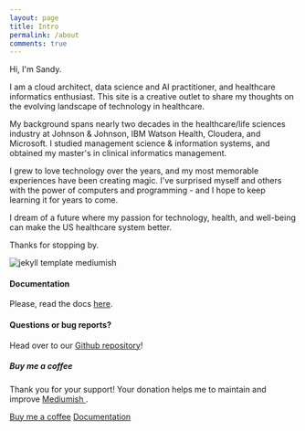 ```yaml
---
layout: page
title: Intro
permalink: /about
comments: true
---
```


<div class="row justify-content-between">
<div class="col-md-8 pr-5">

<p>Hi, I'm Sandy.
  
I am a cloud architect, data science and AI practitioner, and healthcare informatics enthusiast.  This site is a creative outlet to share my thoughts on the evolving landscape of technology in healthcare.
  
My background spans nearly two decades in the healthcare/life sciences industry at Johnson & Johnson, IBM Watson Health, Cloudera, and Microsoft.  I studied management science & information systems, and obtained my master's in clinical informatics management. 
   
I grew to love technology over the years, and my most memorable experiences have been creating magic.  I've surprised myself and others with the power of computers and programming - and I hope to keep learning it for years to come.
  
I dream of a future where my passion for technology, health, and well-being can make the US healthcare system better.
  
Thanks for stopping by.
</p>

<p class="mb-5"><img class="shadow-lg" src="{{site.baseurl}}/assets/images/mediumish-jekyll-template.png" alt="jekyll template mediumish" /></p>
<h4>Documentation</h4>

<p>Please, read the docs <a href="https://bootstrapstarter.com/bootstrap-templates/template-mediumish-bootstrap-jekyll/">here</a>.</p>

<h4>Questions or bug reports?</h4>

<p>Head over to our <a href="https://github.com/wowthemesnet/mediumish-theme-jekyll">Github repository</a>!</p>

</div>

<div class="col-md-4">

<div class="sticky-top sticky-top-80">
<h5>Buy me a coffee</h5>

<p>Thank you for your support! Your donation helps me to maintain and improve <a target="_blank" href="https://github.com/wowthemesnet/mediumish-theme-jekyll">Mediumish <i class="fab fa-github"></i></a>.</p>

<a target="_blank" href="https://www.wowthemes.net/donate/" class="btn btn-danger">Buy me a coffee</a> <a target="_blank" href="https://bootstrapstarter.com/bootstrap-templates/template-mediumish-bootstrap-jekyll/" class="btn btn-warning">Documentation</a>

</div>
</div>
</div>
